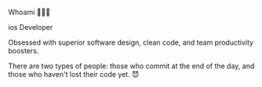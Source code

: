 Whoami 🤷🏼‍♂️ 

ios Developer

Obsessed with superior software design, clean code, and team productivity boosters.

There are two types of people: those who commit at the end of the day, and those who haven't lost their code yet. 😈




